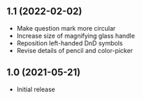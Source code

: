 1.1 (2022-02-02)
----------------

- Make question mark more circular
- Increase size of magnifying glass handle
- Reposition left-handed DnD symbols
- Revise details of pencil and color-picker

1.0 (2021-05-21)
----------------

- Initial release
